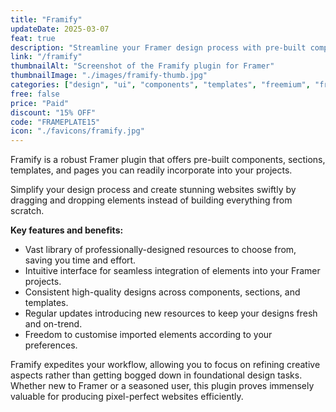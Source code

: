 ```yaml
---
title: "Framify"
updateDate: 2025-03-07
feat: true
description: "Streamline your Framer design process with pre-built components, sections & templates."
link: "/framify"
thumbnailAlt: "Screenshot of the Framify plugin for Framer"
thumbnailImage: "./images/framify-thumb.jpg"
categories: ["design", "ui", "components", "templates", "freemium", "free"]
free: false
price: "Paid"
discount: "15% OFF"
code: "FRAMEPLATE15"
icon: "./favicons/framify.jpg"
---
```


Framify is a robust Framer plugin that offers pre-built components, sections, templates, and pages you can readily incorporate into your projects.

Simplify your design process and create stunning websites swiftly by dragging and dropping elements instead of building everything from scratch.

<b>Key features and benefits:</b>

- Vast library of professionally-designed resources to choose from, saving you time and effort.
- Intuitive interface for seamless integration of elements into your Framer projects.
- Consistent high-quality designs across components, sections, and templates.
- Regular updates introducing new resources to keep your designs fresh and on-trend.
- Freedom to customise imported elements according to your preferences.

Framify expedites your workflow, allowing you to focus on refining creative aspects rather than getting bogged down in foundational design tasks. Whether new to Framer or a seasoned user, this plugin proves immensely valuable for producing pixel-perfect websites efficiently.